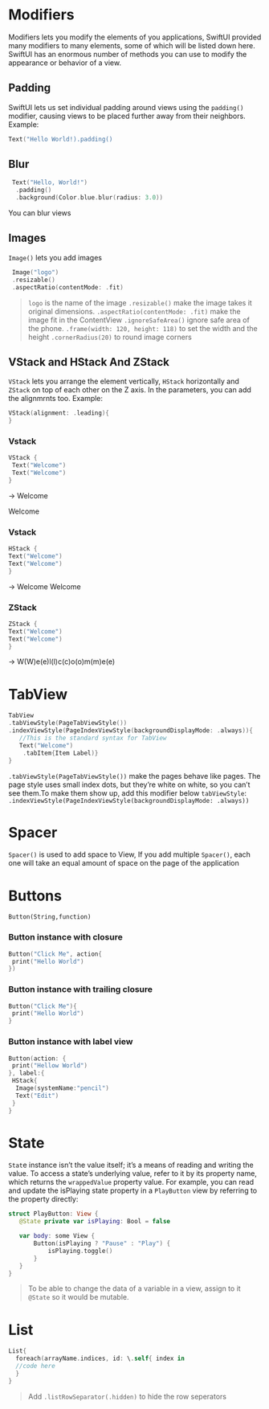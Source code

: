 # Modifiers
Modifiers lets you modify the elements of you applications, SwiftUI provided many modifiers to many elements, some of which will be listed down here.
SwiftUI has an enormous number of methods you can use to modify the appearance or behavior of a view.

## Padding
SwiftUI lets us set individual padding around views using the `padding()` modifier, causing views to be placed further away from their neighbors.
Example:
```swift
Text("Hello World!).padding()
```

## Blur
```swift
 Text("Hello, World!")
  .padding()
  .background(Color.blue.blur(radius: 3.0))
```

You can blur views

## Images

`Image()` lets you add images

 ```swift
  Image("logo")
  .resizable()
  .aspectRatio(contentMode: .fit)
 ```
> `logo` is the name of the image
> `.resizable()` make the image takes it original dimensions.
> `.aspectRatio(contentMode: .fit)` make the image fit in the ContentView
> `.ignoreSafeArea()` ignore safe area of the phone.
> `.frame(width: 120, height: 118)` to set the width and the height
> `.cornerRadius(20)` to round image corners

   

## VStack and HStack And ZStack
`VStack` lets you arrange the element vertically, `HStack` horizontally and `ZStack` on top of each other on the Z axis.
In the parameters, you can add the alignmrnts too.
Example:
```swift
VStack(alignment: .leading){
}
```
### Vstack
```swift
VStack {
 Text("Welcome")
 Text("Welcome")
}
```
-> Welcome

   Welcome
   
### Vstack
   ```swift
HStack {
 Text("Welcome")
 Text("Welcome")
}
```
-> Welcome Welcome

### ZStack

  ```swift
ZStack {
 Text("Welcome")
 Text("Welcome")
}
```
-> W(W)e(e)l(l)c(c)o(o)m(m)e(e)

# TabView

```swift
TabView
.tabViewStyle(PageTabViewStyle())
.indexViewStyle(PageIndexViewStyle(backgroundDisplayMode: .always)){
   //This is the standard syntax for TabView
   Text("Welcome")
    .tabItem{Item Label)}
}
```
`.tabViewStyle(PageTabViewStyle())` make the pages behave like pages.
The page style uses small index dots, but they’re white on white, so you can’t see 
them.To make them show up, add this modifier below `tabViewStyle`: `.indexViewStyle(PageIndexViewStyle(backgroundDisplayMode: .always))`

# Spacer
`Spacer()` is used to add space to View, If you add multiple `Spacer()`, each one will take an equal amount of space on the page of the application

# Buttons
`Button(String,function)`
### Button instance with closure
```swift
Button("Click Me", action{
 print("Hello World")
})
```
### Button instance with trailing closure
```swift
Button("Click Me"){
 print("Hello World")
}
```
### Button instance with label view
```swift
Button(action: {
 print("Hellow World")
}, label:{
 HStack{
  Image(systemName:"pencil")
  Text("Edit")
 }
}
```

# State
 `Stat`e instance isn’t the value itself; it’s a means of reading and writing the value. To access a state’s underlying value, refer to it by its property name, which returns the `wrappedValue` property value. For example, you can read and update the isPlaying state property in a `PlayButton` view by referring to the property directly:
 
 ```swift
 struct PlayButton: View {
    @State private var isPlaying: Bool = false

    var body: some View {
        Button(isPlaying ? "Pause" : "Play") {
            isPlaying.toggle()
        }
    }
}
```
> To be able to change the data of a variable in a view, assign to it `@State` so it would be mutable.

# List
```swift
List{
  foreach(arrayName.indices, id: \.self{ index in
  //code here
  }
}
```
> Add `.listRowSeparator(.hidden)` to hide the row seperators
